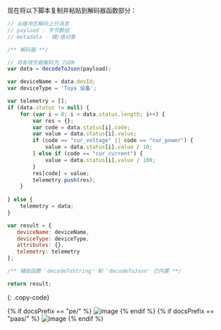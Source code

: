现在将以下脚本复制并粘贴到解码器函数部分：

```javascript
// 从缓冲区解码上行消息
// payload - 字节数组
// metadata - 键/值对象

/** 解码器 **/

// 将有效负载解码为 JSON
var data = decodeToJson(payload);

var deviceName = data.devId;
var deviceType = 'Tuya 设备';

var telemetry = [];
if (data.status != null) {
    for (var i = 0; i < data.status.length; i++) {
        var res = {};
        var code = data.status[i].code;
        var value = data.status[i].value;
        if (code == "cur_voltage" || code == "cur_power") {
            value = data.status[i].value / 10;
        } else if (code == "cur_current") {
            value = data.status[i].value / 100;
        }
        res[code] = value;
        telemetry.push(res);
    }
    
} else {
    telemetry = data;
}

var result = {
   deviceName: deviceName,
   deviceType: deviceType,
   attributes: {},
   telemetry: telemetry
};

/** 辅助函数 'decodeToString' 和 'decodeToJson' 已内置 **/

return result;
```
{: .copy-code}

{% if docsPrefix == "pe/" %}
![image](/images/user-guide/integrations/tuya/tuya-create-uplink-converter-tbel-pe.png)
{% endif %}
{% if docsPrefix == "paas/" %}
![image](/images/user-guide/integrations/tuya/tuya-create-uplink-converter-tbel-pe.png)
{% endif %}